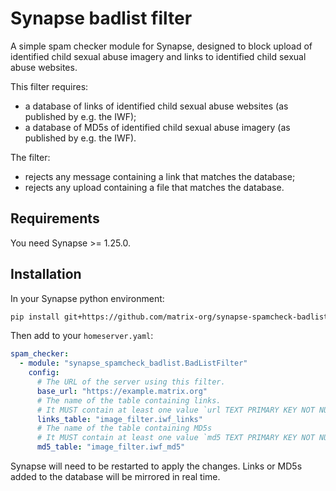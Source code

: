 # Synapse badlist filter

A simple spam checker module for Synapse, designed to block upload of identified child sexual abuse
imagery and links to identified child sexual abuse websites.

This filter requires:
- a database of links of identified child sexual abuse websites (as published by e.g. the IWF);
- a database of MD5s of identified child sexual abuse imagery (as published by e.g. the IWF).

The filter:
- rejects any message containing a link that matches the database;
- rejects any upload containing a file that matches the database.


## Requirements

You need Synapse >= 1.25.0.

## Installation

In your Synapse python environment:
```bash
pip install git+https://github.com/matrix-org/synapse-spamcheck-badlist#egg=synapse-spamcheck-badlist
```

Then add to your `homeserver.yaml`:
```yaml
spam_checker:
  - module: "synapse_spamcheck_badlist.BadListFilter"
    config:
      # The URL of the server using this filter.
      base_url: "https://example.matrix.org"
      # The name of the table containing links.
      # It MUST contain at least one value `url TEXT PRIMARY KEY NOT NULL`.
      links_table: "image_filter.iwf_links"
      # The name of the table containing MD5s
      # It MUST contain at least one value `md5 TEXT PRIMARY KEY NOT NULL`.
      md5_table: "image_filter.iwf_md5"
```

Synapse will need to be restarted to apply the changes. Links or MD5s added to the database
will be mirrored in real time.
